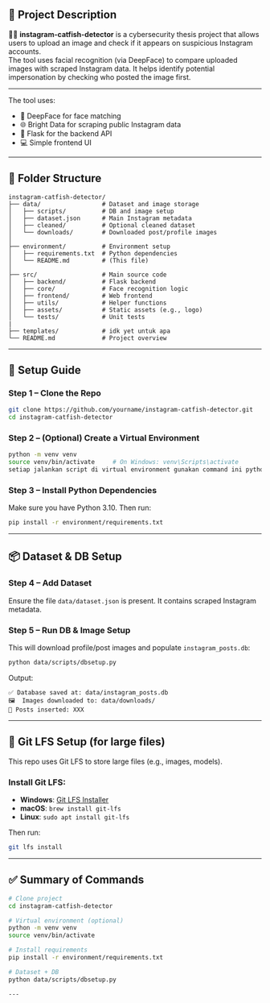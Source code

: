 ## 📖 Project Description
🕵️‍♂️  **instagram-catfish-detector** is a cybersecurity thesis project that allows users to upload an image and check if it appears on suspicious Instagram accounts.  
The tool uses facial recognition (via DeepFace) to compare uploaded images with scraped Instagram data. It helps identify potential impersonation by checking who posted the image first.

---

The tool uses:

* 🧠 DeepFace for face matching
* 🌐 Bright Data for scraping public Instagram data
* 🐍 Flask for the backend API
* 💻 Simple frontend UI

---

## 🧱 Folder Structure

```
instagram-catfish-detector/
├── data/                 # Dataset and image storage
│   ├── scripts/          # DB and image setup
│   ├── dataset.json      # Main Instagram metadata
│   ├── cleaned/          # Optional cleaned dataset
│   └── downloads/        # Downloaded post/profile images
│
├── environment/          # Environment setup
│   ├── requirements.txt  # Python dependencies
│   └── README.md         # (This file)
│
├── src/                  # Main source code
│   ├── backend/          # Flask backend
│   ├── core/             # Face recognition logic
│   ├── frontend/         # Web frontend
│   ├── utils/            # Helper functions
│   ├── assets/           # Static assets (e.g., logo)
│   └── tests/            # Unit tests
|
├── templates/            # idk yet untuk apa
└── README.md             # Project overview
```

---

## 🚀 Setup Guide

### Step 1 – Clone the Repo

```bash
git clone https://github.com/yourname/instagram-catfish-detector.git
cd instagram-catfish-detector
```

### Step 2 – (Optional) Create a Virtual Environment

```bash
python -m venv venv
source venv/bin/activate     # On Windows: venv\Scripts\activate
setiap jalankan script di virtual environment gunakan command ini python path/to/script.py
```

### Step 3 – Install Python Dependencies

Make sure you have Python 3.10. Then run:

```bash
pip install -r environment/requirements.txt
```

---

## 📦 Dataset & DB Setup

### Step 4 – Add Dataset

Ensure the file `data/dataset.json` is present. It contains scraped Instagram metadata.

### Step 5 – Run DB & Image Setup

This will download profile/post images and populate `instagram_posts.db`:

```bash
python data/scripts/dbsetup.py
```

Output:

```
✅ Database saved at: data/instagram_posts.db
🖼️  Images downloaded to: data/downloads/
🧮 Posts inserted: XXX
```

---

## 📌 Git LFS Setup (for large files)

This repo uses Git LFS to store large files (e.g., images, models).

### Install Git LFS:

* **Windows**: [Git LFS Installer](https://git-lfs.github.com/)
* **macOS**: `brew install git-lfs`
* **Linux**: `sudo apt install git-lfs`

Then run:

```bash
git lfs install
```

---

## ✅ Summary of Commands

```bash
# Clone project
cd instagram-catfish-detector

# Virtual environment (optional)
python -m venv venv
source venv/bin/activate

# Install requirements
pip install -r environment/requirements.txt

# Dataset + DB
python data/scripts/dbsetup.py

---